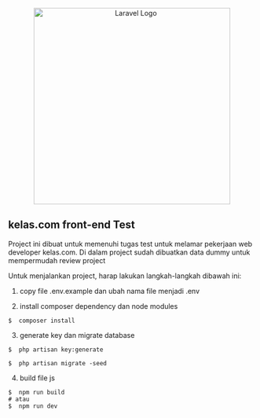 <p align="center"><a href="https://laravel.com" target="_blank"><img src="https://raw.githubusercontent.com/laravel/art/master/logo-lockup/5%20SVG/2%20CMYK/1%20Full%20Color/laravel-logolockup-cmyk-red.svg" width="400" alt="Laravel Logo"></a></p>

## kelas.com front-end Test

Project ini dibuat untuk memenuhi tugas test untuk melamar pekerjaan web developer kelas.com. Di dalam project sudah dibuatkan data dummy untuk mempermudah review project

Untuk menjalankan project, harap lakukan langkah-langkah dibawah ini:

1. copy file .env.example dan ubah nama file menjadi .env

2. install composer dependency dan node modules

```shell
$  composer install
```

3. generate key dan migrate database

```shell
$  php artisan key:generate

$  php artisan migrate -seed
```

4. build file js

```shell
$  npm run build
# atau
$  npm run dev
```
